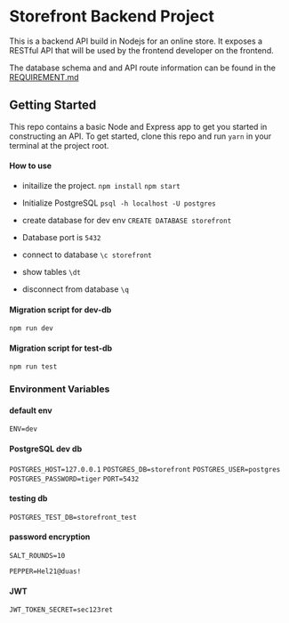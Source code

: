 # Storefront Backend Project

This is a backend API build in Nodejs for an online store. It exposes a RESTful API that will be used by the frontend developer on the frontend.

The database schema and and API route information can be found in the [REQUIREMENT.md](https://github.com/SaudC21/StoreFront-Backend/blob/master/REQUIREMENTS.md)

## Getting Started

This repo contains a basic Node and Express app to get you started in constructing an API. To get started, clone this repo and run `yarn` in your terminal at the project root.

#### How to use

- initailize the project.
  `npm install`
  `npm start`

- Initialize PostgreSQL
  `psql -h localhost -U postgres`

- create database for dev env
  `CREATE DATABASE storefront`

- Database port is `5432`

- connect to database
  `\c storefront`

- show tables
  `\dt`

- disconnect from database
  `\q`

#### Migration script for dev-db

`npm run dev`

#### Migration script for test-db

`npm run test`

### Environment Variables

#### default env

`ENV=dev`

#### PostgreSQL dev db

`POSTGRES_HOST=127.0.0.1`
`POSTGRES_DB=storefront`
`POSTGRES_USER=postgres`
`POSTGRES_PASSWORD=tiger`
`PORT=5432`

#### testing db

`POSTGRES_TEST_DB=storefront_test`

#### password encryption

`SALT_ROUNDS=10`

`PEPPER=Hel21@duas!`

#### JWT

`JWT_TOKEN_SECRET=sec123ret`
